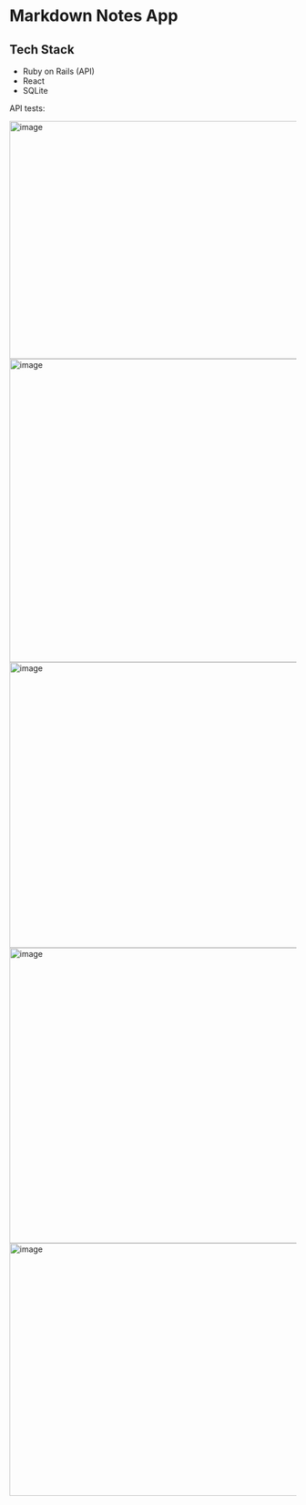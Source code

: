 # Markdown Notes App

## Tech Stack
- Ruby on Rails (API)
- React
- SQLite




API tests:

<img width="885" height="418" alt="image" src="https://github.com/user-attachments/assets/22a1f6bd-fc5d-43ee-8e5a-7a6f818dc9ce" />


<img width="869" height="533" alt="image" src="https://github.com/user-attachments/assets/34fc8d16-f852-4e24-b273-4f709d683865" />


<img width="876" height="502" alt="image" src="https://github.com/user-attachments/assets/17089a3e-fc21-4773-9711-210f71600b58" />


<img width="875" height="519" alt="image" src="https://github.com/user-attachments/assets/1039450b-3396-4208-b66a-0f5a4b1dfdab" />

<img width="909" height="444" alt="image" src="https://github.com/user-attachments/assets/ea0ffb18-b85d-45ae-8b71-993d32656e93" />

